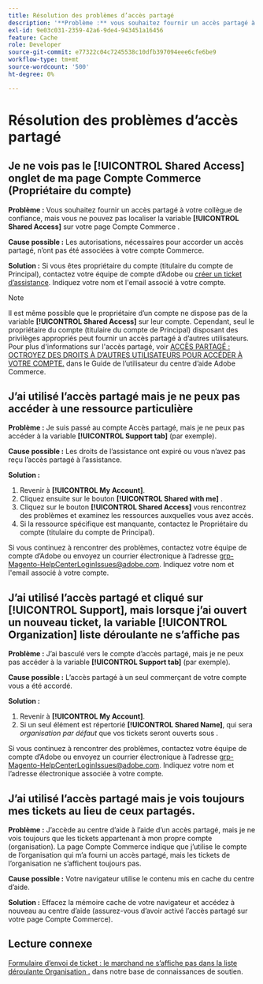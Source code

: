 ```yaml
---
title: Résolution des problèmes d’accès partagé
description: '**Problème :** vous souhaitez fournir un accès partagé à votre collègue de confiance, mais vous ne pouvez pas localiser l’onglet **Accès partagé** sur votre page Compte Commerce.'
exl-id: 9e03c031-2359-42a6-9de4-943451a16456
feature: Cache
role: Developer
source-git-commit: e77322c04c7245538c10dfb397094eee6cfe6be9
workflow-type: tm+mt
source-wordcount: '500'
ht-degree: 0%

---
```


# Résolution des problèmes d’accès partagé

## Je ne vois pas le [!UICONTROL Shared Access] onglet de ma page Compte Commerce (Propriétaire du compte)

**Problème :** Vous souhaitez fournir un accès partagé à votre collègue de confiance, mais vous ne pouvez pas localiser la variable **[!UICONTROL Shared Access]** sur votre page Compte Commerce .

**Cause possible :** Les autorisations, nécessaires pour accorder un accès partagé, n’ont pas été associées à votre compte Commerce.

**Solution :** Si vous êtes propriétaire du compte (titulaire du compte de Principal), contactez votre équipe de compte d’Adobe ou [créer un ticket d’assistance](/help/help-center-guide/help-center/magento-help-center-user-guide.md#merchant-not-displayed). Indiquez votre nom et l&#39;email associé à votre compte.

>[!NOTE]
>
>Il est même possible que le propriétaire d’un compte ne dispose pas de la variable **[!UICONTROL Shared Access]** sur leur compte. Cependant, seul le propriétaire du compte (titulaire du compte de Principal) disposant des privilèges appropriés peut fournir un accès partagé à d’autres utilisateurs. Pour plus d&#39;informations sur l&#39;accès partagé, voir [ACCÈS PARTAGÉ : OCTROYEZ DES DROITS À D’AUTRES UTILISATEURS POUR ACCÉDER À VOTRE COMPTE.](https://experienceleague.adobe.com/docs/commerce-knowledge-base/kb/help-center-guide/magento-help-center-user-guide.html?lang=en#shared-access) dans le Guide de l’utilisateur du centre d’aide Adobe Commerce.

## J’ai utilisé l’accès partagé mais je ne peux pas accéder à une ressource particulière

**Problème :** Je suis passé au compte Accès partagé, mais je ne peux pas accéder à la variable **[!UICONTROL Support tab]** (par exemple).

**Cause possible :** Les droits de l’assistance ont expiré ou vous n’avez pas reçu l’accès partagé à l’assistance.

**Solution :**

1. Revenir à **[!UICONTROL My Account]**.
1. Cliquez ensuite sur le bouton **[!UICONTROL Shared with me]** .
1. Cliquez sur le bouton **[!UICONTROL Shared Access]** vous rencontrez des problèmes et examinez les ressources auxquelles vous avez accès.
1. Si la ressource spécifique est manquante, contactez le Propriétaire du compte (titulaire du compte de Principal).

Si vous continuez à rencontrer des problèmes, contactez votre équipe de compte d’Adobe ou envoyez un courrier électronique à l’adresse grp-Magento-HelpCenterLoginIssues@adobe.com. Indiquez votre nom et l&#39;email associé à votre compte.

## J’ai utilisé l’accès partagé et cliqué sur [!UICONTROL Support], mais lorsque j’ai ouvert un nouveau ticket, la variable [!UICONTROL Organization] liste déroulante ne s’affiche pas

**Problème :** J’ai basculé vers le compte d’accès partagé, mais je ne peux pas accéder à la variable **[!UICONTROL Support tab]** (par exemple).

**Cause possible :** L’accès partagé à un seul commerçant de votre compte vous a été accordé.

**Solution :**

1. Revenir à **[!UICONTROL My Account]**.
1. Si un seul élément est répertorié **[!UICONTROL Shared Name]**, qui sera *organisation par défaut* que vos tickets seront ouverts sous .

Si vous continuez à rencontrer des problèmes, contactez votre équipe de compte d’Adobe ou envoyez un courrier électronique à l’adresse grp-Magento-HelpCenterLoginIssues@adobe.com. Indiquez votre nom et l’adresse électronique associée à votre compte.

## J’ai utilisé l’accès partagé mais je vois toujours mes tickets au lieu de ceux partagés.

**Problème :** J’accède au centre d’aide à l’aide d’un accès partagé, mais je ne vois toujours que les tickets appartenant à mon propre compte (organisation). La page Compte Commerce indique que j’utilise le compte de l’organisation qui m’a fourni un accès partagé, mais les tickets de l’organisation ne s’affichent toujours pas.

**Cause possible :** Votre navigateur utilise le contenu mis en cache du centre d’aide.

**Solution :** Effacez la mémoire cache de votre navigateur et accédez à nouveau au centre d’aide (assurez-vous d’avoir activé l’accès partagé sur votre page Compte Commerce).

## Lecture connexe

[Formulaire d’envoi de ticket : le marchand ne s’affiche pas dans la liste déroulante Organisation .](/help/help-center-guide/help-center/magento-help-center-user-guide.md#merchant-not-displayed) dans notre base de connaissances de soutien.
